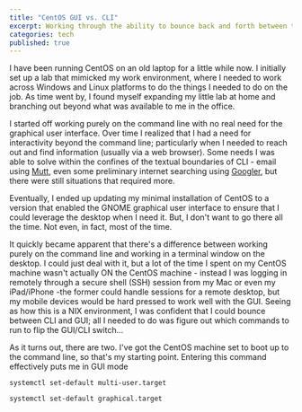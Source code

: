 ```yaml
---
title: "CentOS GUI vs. CLI"
excerpt: Working through the ability to bounce back and forth between the command line and a graphical user interface.
categories: tech
published: true
---
```

I have been running CentOS on an old laptop for a little while now. I initially set up a lab that mimicked my work environment, where I needed to work across Windows and Linux platforms to do the things I needed to do on the job. As time went by, I found myself expanding my little lab at home and branching out beyond what was available to me in the office.

I started off working purely on the command line with no real need for the graphical user interface. Over time I realized that I had a need for interactivity beyond the command line; particularly when I needed to reach out and find information (usually via a web browser). Some needs I was able to solve within the confines of the textual boundaries of CLI - email using [Mutt](http://www.mutt.org), even some preliminary internet searching using [Googler](https://github.com/jarun/googler), but there were still situations that required more. 

Eventually, I ended up updating my minimal installation of CentOS to a version that enabled the GNOME graphical user interface to ensure that I could leverage the desktop when I need it. But, I don't want to go there all the time. Not even, in fact, most of the time. 

It quickly became apparent that there's a difference between working purely on the command line and working in a terminal window on the desktop. I could just deal with it, but a lot of the time I spent on my CentOS machine wasn't actually ON the CentOS machine - instead I was logging in remotely through a secure shell (SSH) session from my Mac or even my iPad/iPhone -the former could handle sessions for a remote desktop, but my mobile devices would be hard pressed to work well with the GUI. Seeing as how this is a NIX environment, I was confident that I could bounce between CLI and GUI; all I needed to do was figure out which commands to run to flip the GUI/CLI switch...

As it turns out, there are two. I've got the CentOS machine set to boot up to the command line, so that's my starting point. Entering this command effectively puts me in GUI mode

`systemctl set-default multi-user.target`

`systemctl set-default graphical.target`
